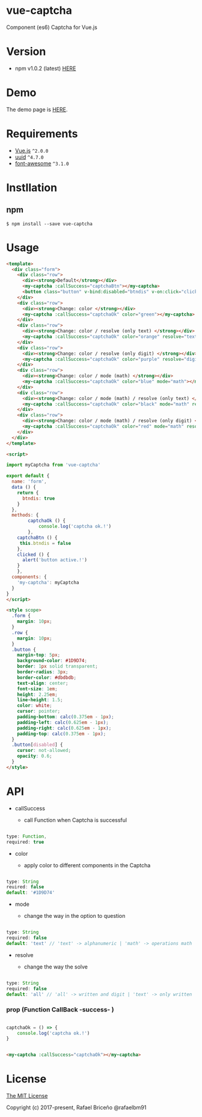 # vue-captcha

Component (es6) Captcha for Vue.js

# Version

  - npm v1.0.2 (latest) [HERE](https://www.npmjs.com/package/vue-captcha)

# Demo

The demo page is [HERE](http://rafaelbm91.github.io/vue-captcha/demo.html).

# Requirements

- [Vue.js](https://github.com/yyx990803/vue) `^2.0.0`
- [uuid](https://www.npmjs.com/package/uuid) `^4.7.0`
- [font-awesome](http://fontawesome.io/)     `^3.1.0`

# Instllation

## npm

```shell
$ npm install --save vue-captcha
```

# Usage

```html
<template>
  <div class="form">
    <div class="row">
      <div><strong>Default</strong></div>
      <my-captcha :callSuccess="captchaBtn"></my-captcha>
      <button class="button" v-bind:disabled="btndis" v-on:click="clicked">Submit</button>
    </div>
    <div class="row">
      <div><strong>Change: color </strong></div>
      <my-captcha :callSuccess="captchaOk" color="green"></my-captcha>
    </div>
    <div class="row">
      <div><strong>Change: color / resolve (only text) </strong></div>
      <my-captcha :callSuccess="captchaOk" color="orange" resolve="text"></my-captcha>
    </div>
    <div class="row">
      <div><strong>Change: color / resolve (only digit) </strong></div>
      <my-captcha :callSuccess="captchaOk" color="purple" resolve="digit"></my-captcha>
    </div>
    <div class="row">
      <div><strong>Change: color / mode (math) </strong></div>
      <my-captcha :callSuccess="captchaOk" color="blue" mode="math"></my-captcha>
    </div>
    <div class="row">
      <div><strong>Change: color / mode (math) / resolve (only text) </strong></div>
      <my-captcha :callSuccess="captchaOk" color="black" mode="math" resolve="text"></my-captcha>
    </div>
    <div class="row">
      <div><strong>Change: color / mode (math) / resolve (only digit) </strong></div>
      <my-captcha :callSuccess="captchaOk" color="red" mode="math" resolve="digit"></my-captcha>
    </div>
  </div>
</template>

<script>

import myCaptcha from 'vue-captcha'

export default {
  name: 'form',
  data () {
    return {
      btndis: true
    }
  },
  methods: {
		captchaOk () {
			console.log('captcha ok.!')
		},
    captchaBtn () {
     this.btndis = false
    },
    clicked () {
      alert('button active.!')
    }
	},
  components: {
    'my-captcha': myCaptcha
  }
}
</script>

<style scope>
  .form {
    margin: 10px;
  }
  .row {
    margin: 10px;
  }
  .button {
    margin-top: 5px;
    background-color: #1D9D74;
    border: 1px solid transparent;
    border-radius: 3px;
    border-color: #dbdbdb;
    text-align: center;
    font-size: 1em;
    height: 2.25em;
    line-height: 1.5;
    color: white;
    cursor: pointer;
    padding-bottom: calc(0.375em - 1px);
    padding-left: calc(0.625em - 1px);
    padding-right: calc(0.625em - 1px);
    padding-top: calc(0.375em - 1px);
  }
  .button[disabled] {
    cursor: not-allowed;
    opacity: 0.6;
  }  
</style>
```

# API

- callSuccess 

  * call Function when Captcha is successful

```javascript

type: Function,
required: true

```

- color

  * apply color to different components in the Captcha  

```javascript

type: String
reuired: false
default: '#1D9D74'

```

- mode
  
  * change the way in the option to question

```javascript

type: String
required: false
default: 'text' // 'text' -> alphanumeric | 'math' -> operations math

```

- resolve

  * change the way the solve

```javascript

type: String
required: false
default: 'all' // 'all' -> written and digit | 'text' -> only written | 'digit' -> only digit

```

### prop (Function CallBack -success- )

```javascript

captchaOk = () => {
	console.log('captcha ok.!')
}

```

```html

<my-captcha :callSuccess="captchaOk"></my-captcha>

```

# License

[The MIT License](http://opensource.org/licenses/MIT)

Copyright (c) 2017-present, Rafael Briceño @rafaelbm91

